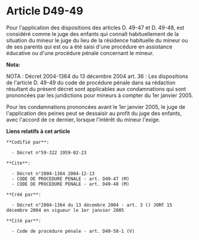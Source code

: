 # Article D49-49

Pour l'application des dispositions des articles D. 49-47 et D. 49-48, est considéré comme le juge des enfants qui connaît
habituellement de la situation du mineur le juge du lieu de la résidence habituelle du mineur ou de ses parents qui est ou a
été saisi d'une procédure en assistance éducative ou d'une procédure pénale concernant le mineur.

**Nota:**

NOTA : Décret 2004-1364 du 13 décembre 2004 art. 36 : Les dispositions de l'article D. 49-49 du code de procédure pénale dans
sa rédaction résultant du présent décret sont applicables aux condamnations qui sont prononcées par les juridictions pour
mineurs à compter du 1er janvier 2005.

Pour les condamnations prononcées avant le 1er janvier 2005, le juge de l'application des peines peut se dessaisir au profit
du juge des enfants, avec l'accord de ce dernier, lorsque l'intérêt du mineur l'exige.

**Liens relatifs à cet article**

	**Codifié par**:

	  - Décret n°59-322 1959-02-23

	**Cite**:

	  - Décret n°2004-1364 2004-12-13
	  - CODE DE PROCEDURE PENALE - art. D49-47 (M)
	  - CODE DE PROCEDURE PENALE - art. D49-48 (M)

	**Créé par**:

	  - Décret n°2004-1364 du 13 décembre 2004 - art. 3 () JORF 15 décembre 2004 en vigueur le 1er janvier 2005

	**Cité par**:

	  - Code de procédure pénale - art. D49-50-1 (V)
